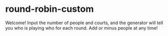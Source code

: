 # round-robin-custom
Welcome! Input the number of people and courts, and the generator will tell you who is playing who for each round. Add or minus people at any time!